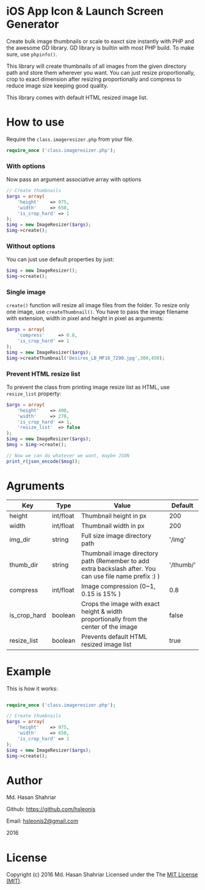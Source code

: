 # iOS App Icon & Launch Screen Generator

Create bulk image thumbnails or scale to eaxct size instantly with PHP and the awesome GD library.
GD library is builtin with most PHP build. To make sure, use `phpinfo()`.

This library will create thumbnails of all images from the given directory path and store them wherever you want.
You can just resize proportionally, crop to exact dimension after resizing proportionally and compress to reduce image size keeping good quality.

This library comes with default HTML resized image list.

# How to use
Require the `class.imageresizer.php` from your file.
````php
require_once ('class.imageresizer.php');
````

### With options
Now pass an argument associative array with options
````php
// Create thumbnails
$args = array(
    'height'    => 975,
    'width'     => 650,
    'is_crop_hard' => 1
);
$img = new ImageResizer($args);
$img->create();
````

### Without options
You can just use default properties by just:

````php
$img = new ImageResizer();
$img->create();
````

### Single image
`create()` function will resize all image files from the folder. To resize only one image, use `createThumbnail()`. You have to pass the image filename with extension, width in pixel and height in pixel as arguments:

````php
$args = array(
    'compress'     => 0.8,
    'is_crop_hard' => 1
);
$img = new ImageResizer($args);
$img->createThumbnail('Desires_LB_MF16_7290.jpg',300,450);
````

### Prevent HTML resize list
To prevent the class from printing image resize list as HTML, use `resize_list` property:
````php
$args = array(
    'height'    => 400,
    'width'     => 270,
    'is_crop_hard' => 1,
    'resize_list'  => false
);
$img = new ImageResizer($args);
$msg = $img->create();

// Now we can do whatever we want, maybe JSON
print_r(json_encode($msg));
````

# Agruments

Key | Type | Value | Default
--- | --- | --- | ---
height | int/float | Thumbnail height in px | 200
width | int/float | Thumbnail width in px | 200
img_dir | string | Full size image directory path | '/img'
thumb_dir | string | Thumbnail image directory path (Remember to add extra backslash after. You can use file name prefix :) ) | '/thumb/'
compress | int/float | Image compression (0~1, 0.15 is 15% ) | 0.8
is_crop_hard | boolean | Crops the image with exact height & width proportionally from the center of the image | false
resize_list | boolean | Prevents default HTML resized image list | true

# Example
This is how it works:
````php

require_once ('class.imageresizer.php');

// Create thumbnails
$args = array(
    'height'    => 975,
    'width'     => 650,
    'is_crop_hard' => 1
);
$img = new ImageResizer($args);
$img->create();

````

# Author
Md. Hasan Shahriar

Github: https://github.com/hsleonis

Email: hsleonis2@gmail.com

2016

# License
Copyright (c) 2016 Md. Hasan Shahriar Licensed under the The [MIT License (MIT)](http://opensource.org/licenses/MIT).